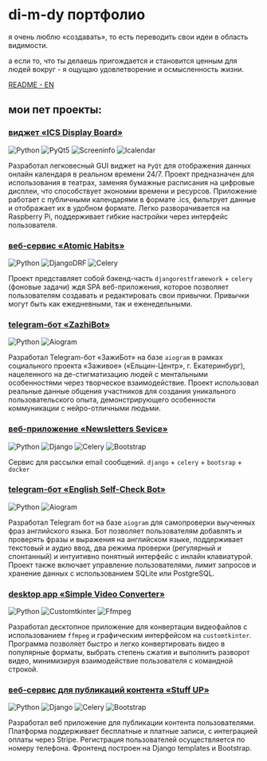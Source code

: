 # di-m-dy портфолио

я очень люблю «создавать», то есть переводить свои идеи в область видимости.

а если то, что ты делаешь пригождается и становится ценным для людей вокруг - я ощущаю удовлетворение и осмысленность жизни.

[README - EN](README.md)

## мои пет проекты:

### [виджет «ICS Display Board»](https://github.com/di-m-dy/ics_display_board.git)

![Python](https://img.shields.io/badge/Python-blue)
![PyQt5](https://img.shields.io/badge/PyQt5-blue)
![Screeninfo](https://img.shields.io/badge/Screeninfo-blue)
![Icalendar](https://img.shields.io/badge/Icalendar-blue)

Разработал легковесный GUI виджет на `PyQt` для отображения данных онлайн календаря в реальном времени 24/7. Проект предназначен для использования в театрах, заменяя бумажные расписания на цифровые дисплеи, что способствует экономии времени и ресурсов. Приложение работает с публичными календарями в формате .ics, фильтрует данные и отображает их в удобном формате. Легко разворачивается на Raspberry Pi, поддерживает гибкие настройки через интерфейс пользователя.

### [веб-сервис «Atomic Habits»](https://github.com/di-m-dy/atomic_habits.git)

![Python](https://img.shields.io/badge/Python-blue)
![DjangoDRF](https://img.shields.io/badge/DjangoDRF-blue)
![Celery](https://img.shields.io/badge/Celery-yellow)

Проект представляет собой бэкенд-часть `djangorestframework` + `celery` (фоновые задачи) ждя SPA веб-приложения, которое позволяет пользователям создавать и редактировать свои привычки. Привычки могут быть как ежедневными, так и еженедельными.

### [telegram-бот «ZazhiBot»](https://github.com/di-m-dy/ZazhiBot_Demo.git)

![Python](https://img.shields.io/badge/Python-blue)
![Aiogram](https://img.shields.io/badge/Aiogram-blue)

Разработал Telegram-бот «ЗажиБот» на базе `aiogram` в рамках социального проекта «Заживое» («Ельцин-Центр», г. Екатеринбург), нацеленного на де-стигматизацию людей с ментальными особенностями через творческое взаимодействие. Проект использовал реальные данные общения участников для создания уникального пользовательского опыта, демонстрирующего особенности коммуникации с нейро-отличными людьми.

### [веб-приложение «Newsletters Sevice»](https://github.com/di-m-dy/newsletters-sevice.git)

![Python](https://img.shields.io/badge/Python-blue)
![Django](https://img.shields.io/badge/Django-blue)
![Celery](https://img.shields.io/badge/Celery-yellow)
![Bootstrap](https://img.shields.io/badge/Bootstrap-green)

Сервис для рассылки email сообщений. `django` + `celery` + `bootsrap` + `docker`

### [telegram-бот «English Self-Check Bot»](https://github.com/di-m-dy/EnglishSelfCheck_Bot_demo.git)

![Python](https://img.shields.io/badge/Python-blue)
![Aiogram](https://img.shields.io/badge/Aiogram-blue)

Разработал Telegram бот на базе `aiogram` для самопроверки выученных фраз английского языка. Бот позволяет пользователям добавлять и проверять фразы и выражения на английском языке, поддерживает текстовый и аудио ввод, два режима проверки (регулярный и спонтанный) и интуитивно понятный интерфейс с инлайн клавиатурой. Проект также включает управление пользователями, лимит запросов и хранение данных с использованием SQLite или PostgreSQL.



### [desktop app «Simple Video Converter»](https://github.com/di-m-dy/Video_Converter.git)

![Python](https://img.shields.io/badge/Python-blue)
![Customtkinter](https://img.shields.io/badge/Customtkinter-blue)
![Ffmpeg](https://img.shields.io/badge/Ffmpeg-pink)

Разработал десктопное приложение для конвертации видеофайлов с использованием `ffmpeg` и графическим интерфейсом на `customtkinter`. Программа позволяет быстро и легко конвертировать видео в популярные форматы, выбрать степень сжатия и выполнить разворот видео, минимизируя взаимодействие пользователя с командной строкой.

### [веб-сервис для публикаций контента «Stuff UP»](https://gitlab.com/di-m-dy/staff_up.git)

![Python](https://img.shields.io/badge/Python-blue)
![Django](https://img.shields.io/badge/Django-blue)
![Celery](https://img.shields.io/badge/Celery-yellow)
![Bootstrap](https://img.shields.io/badge/Bootstrap-green)

Разработал веб приложение для публикации контента пользователями. Платформа поддерживает бесплатные и платные записи, с интеграцией оплаты через Stripe. Регистрация пользователей осуществляется по номеру телефона. Фронтенд построен на Django templates и Bootstrap.
